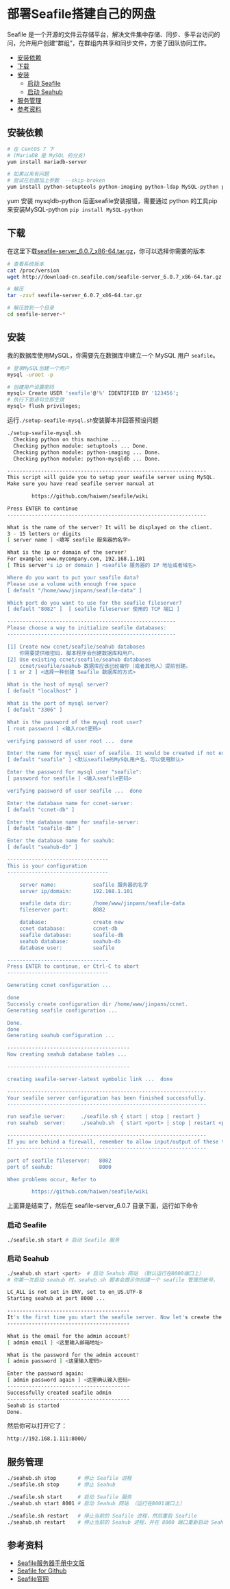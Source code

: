 部署Seafile搭建自己的网盘
===

Seafile 是一个开源的文件云存储平台，解决文件集中存储、同步、多平台访问的问，允许用户创建“群组”，在群组内共享和同步文件，方便了团队协同工作。

<!-- TOC -->

- [安装依赖](#安装依赖)
- [下载](#下载)
- [安装](#安装)
  - [启动 Seafile](#启动-seafile)
  - [启动 Seahub](#启动-seahub)
- [服务管理](#服务管理)
- [参考资料](#参考资料)

<!-- /TOC -->

## 安装依赖

```bash
# 在 CentOS 7 下
# (MariaDB 是 MySQL 的分支)
yum install mariadb-server

# 如果以来有问题 
# 尝试在后面加上参数  --skip-broken
yum install python-setuptools python-imaging python-ldap MySQL-python python-memcached python-urllib3
```

yum 安装 mysqldb-python 后面seafile安装报错，需要通过 python 的工具pip来安装MySQL-python `pip install MySQL-python`

## 下载

在这里下载[seafile-server_6.0.7_x86-64.tar.gz](https://www.seafile.com/download/)，你可以选择你需要的版本

```bash
# 查看系统版本
cat /proc/version
wget http://download-cn.seafile.com/seafile-server_6.0.7_x86-64.tar.gz

# 解压
tar -zxvf seafile-server_6.0.7_x86-64.tar.gz

# 解压放到一个目录
cd seafile-server-*
```

## 安装 

我的数据库使用MySQL，你需要先在数据库中建立一个 MySQL 用户 `seafile`。

```bash
# 登录MySQL创建一个用户
mysql -uroot -p

# 创建用户设置密码
mysql> Create USER 'seafile'@'%' IDENTIFIED BY '123456';
# 执行下面语句立即生效
mysql> flush privileges;
```

运行`./setup-seafile-mysql.sh`安装脚本并回答预设问题

```bash
./setup-seafile-mysql.sh
  Checking python on this machine ...
  Checking python module: setuptools ... Done.
  Checking python module: python-imaging ... Done.
  Checking python module: python-mysqldb ... Done.

-----------------------------------------------------------------
This script will guide you to setup your seafile server using MySQL.
Make sure you have read seafile server manual at

        https://github.com/haiwen/seafile/wiki

Press ENTER to continue
-----------------------------------------------------------------

What is the name of the server? It will be displayed on the client.
3 - 15 letters or digits
[ server name ] <填写 seafile 服务器的名字>

What is the ip or domain of the server?
For example: www.mycompany.com, 192.168.1.101
[ This server's ip or domain ] <seafile 服务器的 IP 地址或者域名>

Where do you want to put your seafile data?
Please use a volume with enough free space
[ default "/home/www/jinpans/seafile-data" ]

Which port do you want to use for the seafile fileserver?
[ default "8082" ]  [ seafile fileserver 使用的 TCP 端口 ]

-------------------------------------------------------
Please choose a way to initialize seafile databases:
-------------------------------------------------------

[1] Create new ccnet/seafile/seahub databases
    你需要提供根密码. 脚本程序会创建数据库和用户。
[2] Use existing ccnet/seafile/seahub databases
    ccnet/seafile/seahub 数据库应该已经被你（或者其他人）提前创建。
[ 1 or 2 ] <选择一种创建 Seafile 数据库的方式>

What is the host of mysql server?
[ default "localhost" ]

What is the port of mysql server?
[ default "3306" ]

What is the password of the mysql root user?
[ root password ] <输入root密码>

verifying password of user root ...  done

Enter the name for mysql user of seafile. It would be created if not exists.
[ default "seafile" ] <默认seafile的MySQL用户名，可以使用默认>

Enter the password for mysql user "seafile":
[ password for seafile ] <输入seafile密码>

verifying password of user seafile ...  done

Enter the database name for ccnet-server:
[ default "ccnet-db" ]

Enter the database name for seafile-server:
[ default "seafile-db" ]

Enter the database name for seahub:
[ default "seahub-db" ]

---------------------------------
This is your configuration
---------------------------------

    server name:            seafile 服务器的名字
    server ip/domain:       192.168.1.101

    seafile data dir:       /home/www/jinpans/seafile-data
    fileserver port:        8082

    database:               create new
    ccnet database:         ccnet-db
    seafile database:       seafile-db
    seahub database:        seahub-db
    database user:          seafile

---------------------------------
Press ENTER to continue, or Ctrl-C to abort
---------------------------------

Generating ccnet configuration ...

done
Successly create configuration dir /home/www/jinpans/ccnet.
Generating seafile configuration ...

Done.
done
Generating seahub configuration ...

----------------------------------------
Now creating seahub database tables ...

----------------------------------------

creating seafile-server-latest symbolic link ...  done

-----------------------------------------------------------------
Your seafile server configuration has been finished successfully.
-----------------------------------------------------------------

run seafile server:     ./seafile.sh { start | stop | restart }
run seahub  server:     ./seahub.sh  { start <port> | stop | restart <port> }

-----------------------------------------------------------------
If you are behind a firewall, remember to allow input/output of these tcp ports:
-----------------------------------------------------------------

port of seafile fileserver:   8082
port of seahub:               8000

When problems occur, Refer to

        https://github.com/haiwen/seafile/wiki

```

上面算是结束了，然后在 seafile-server_6.0.7 目录下面，运行如下命令

### 启动 Seafile

```bash
./seafile.sh start # 启动 Seafile 服务
```

### 启动 Seahub

```bash
./seahub.sh start <port>  # 启动 Seahub 网站 （默认运行在8000端口上）
# 你第一次启动 seahub 时，seahub.sh 脚本会提示你创建一个 seafile 管理员帐号。

LC_ALL is not set in ENV, set to en_US.UTF-8
Starting seahub at port 8000 ...

----------------------------------------
It's the first time you start the seafile server. Now let's create the admin account
----------------------------------------

What is the email for the admin account?
[ admin email ] <这里输入邮箱地址>

What is the password for the admin account?
[ admin password ] <这里输入密码>

Enter the password again:
[ admin password again ] <这里确认输入密码>
----------------------------------------
Successfully created seafile admin
----------------------------------------
Seahub is started
Done.
```

然后你可以打开它了：

```bash
http://192.168.1.111:8000/
```

## 服务管理

```bash
./seahub.sh stop       # 停止 Seafile 进程
./seafile.sh stop      # 停止 Seahub

./seafile.sh start     # 启动 Seafile 服务
./seahub.sh start 8001 # 启动 Seahub 网站 （运行在8001端口上）

./seafile.sh restart   # 停止当前的 Seafile 进程，然后重启 Seafile
./seahub.sh restart    # 停止当前的 Seahub 进程，并在 8000 端口重新启动 Seahub
```

## 参考资料

- [Seafile服务器手册中文版](https://www.gitbook.com/book/freeplant/seafile-manual-cn/details)
- [Seafile for Github](https://github.com/haiwen/seafile)
- [Seafile官网](http://seafile.com/)